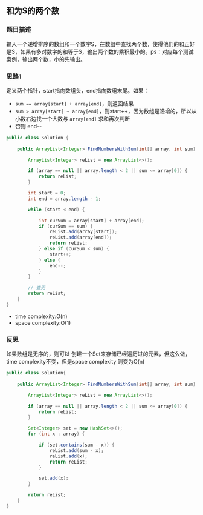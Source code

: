 ## 和为S的两个数

### 题目描述

输入一个递增排序的数组和一个数字S，在数组中查找两个数，使得他们的和正好是S，如果有多对数字的和等于S，输出两个数的乘积最小的。ps：对应每个测试案例，输出两个数，小的先输出。

### 思路1

定义两个指针，start指向数组头，end指向数组末尾。如果：

- `sum == array[start] + array[end]`，则返回结果
- `sum > array[start] + array[end]`，则start++，因为数组是递增的，所以从小数右边找一个大数与 `array[end]` 求和再次判断
- 否则 end--


```java
public class Solution {
    
    public ArrayList<Integer> FindNumbersWithSum(int[] array, int sum) {

        ArrayList<Integer> reList = new ArrayList<>();

        if (array == null || array.length < 2 || sum <= array[0]) {
            return reList;
        }

        int start = 0;
        int end = array.length - 1;

        while (start < end) {

            int curSum = array[start] + array[end];
            if (curSum == sum) {
                reList.add(array[start]);
                reList.add(array[end]);
                return reList;
            } else if (curSum < sum) {
                start++;
            } else {
                end--;
            }
        }

        // 查无
        return reList;
    }
}
```
- time complexity:O(n)
- space complexity:O(1)

### 反思

如果数组是无序的，则可以 创建一个Set来存储已经遍历过的元素，但这么做，time complexity不变，但是space complexity 则变为O(n)

```java
public class Solution{
    
    public ArrayList<Integer> FindNumbersWithSum(int[] array, int sum) {

        ArrayList<Integer> reList = new ArrayList<>();

        if (array == null || array.length < 2 || sum <= array[0]) {
            return reList;
        }

        Set<Integer> set = new HashSet<>();
        for (int x : array) {

            if (set.contains(sum - x)) {
                reList.add(sum - x);
                reList.add(x);
                return reList;
            }

            set.add(x);
        }

        return reList;
    }
}
```



